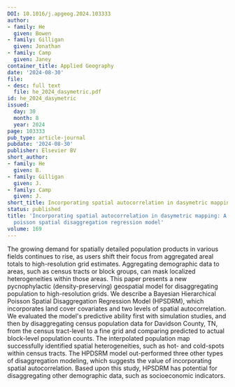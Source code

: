 ```yaml
---
DOI: 10.1016/j.apgeog.2024.103333
author:
- family: He
  given: Bowen
- family: Gilligan
  given: Jonathan
- family: Camp
  given: Janey
container_title: Applied Geography
date: '2024-08-30'
file:
- desc: full text
  file: he_2024_dasymetric.pdf
id: he_2024_dasymetric
issued:
  day: 30
  month: 8
  year: 2024
page: 103333
pub_type: article-journal
pubdate: '2024-08-30'
publisher: Elsevier BV
short_author:
- family: He
  given: B.
- family: Gilligan
  given: J.
- family: Camp
  given: J.
short_title: Incorporating spatial autocorrelation in dasymetric mapping
status: published
title: 'Incorporating spatial autocorrelation in dasymetric mapping: A hierarchical
  poisson spatial disaggregation regression model'
volume: 169
---
```

The growing demand for spatially detailed population products in various fields continues to rise, as users shift their focus from aggregated areal totals to high-resolution grid estimates. Aggregating demographic data to areas, such as census tracts or block groups, can mask localized heterogeneities within those areas. This paper presents a new pycnophylactic (density-preserving) geospatial model for disaggregating population to high-resolution grids. We describe a Bayesian Hierarchical Poisson Spatial Disaggregation Regression Model (HPSDRM), which incorporates land cover covariates and two levels of spatial autocorrelation. We evaluated the model&#x27;s predictive ability first with simulation studies, and then by disaggregating census population data for Davidson County, TN, from the census tract-level to a fine grid and comparing predicted to actual block-level population counts. The interpolated population map successfully identified spatial heterogeneities, such as hot- and cold-spots within census tracts. The HPDSRM model out-performed three other types of disaggregation modeling, which suggests the value of incorporating spatial autocorrelation. Based upon this study, HPSDRM has potential for disaggregating other demographic data, such as socioeconomic indicators.
